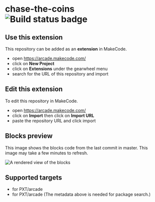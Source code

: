 # chase-the-coins ![Build status badge](https://github.com/waynethecoder/chase-the-coins/workflows/MakeCode/badge.svg)



## Use this extension

This repository can be added as an **extension** in MakeCode.

* open https://arcade.makecode.com/
* click on **New Project**
* click on **Extensions** under the gearwheel menu
* search for the URL of this repository and import

## Edit this extension

To edit this repository in MakeCode.

* open https://arcade.makecode.com/
* click on **Import** then click on **Import URL**
* paste the repository URL and click import

## Blocks preview

This image shows the blocks code from the last commit in master.
This image may take a few minutes to refresh.

![A rendered view of the blocks](https://github.com/waynethecoder/chase-the-coins/raw/master/.makecode/blocks.png)

## Supported targets

* for PXT/arcade
* for PXT/arcade
(The metadata above is needed for package search.)

